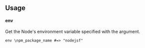 ## Usage

#### env
Get the Node's environment variable specified with the argument.

```livescript
env \npm_package_name #=> "nodejsf"
```
